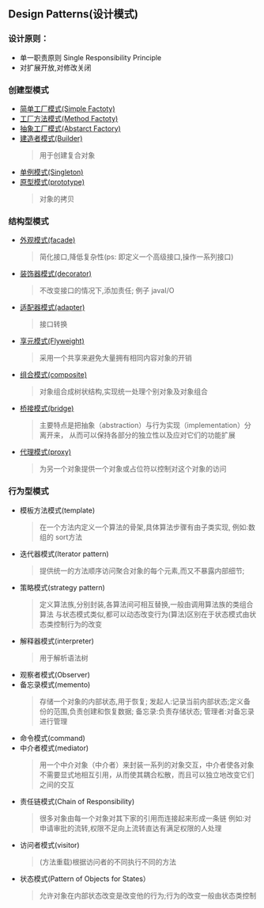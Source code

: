 ## Design Patterns(设计模式)

### 设计原则：
* 单一职责原则 Single Responsibility Principle
* 对扩展开放,对修改关闭

### 创建型模式
* [简单工厂模式(Simple Factoty)](https://www.jianshu.com/p/ceb5131b5953)
* [工厂方法模式(Method Factoty)](https://www.jianshu.com/p/4fbe55b172b7)
* [抽象工厂模式(Abstarct Factory)](https://www.jianshu.com/p/84a253651b21)
* [建造者模式(Builder)](https://www.jianshu.com/p/c7541ce6672a)
    >用于创建复合对象
* [单例模式(Singleton)](https://www.jianshu.com/p/e0831dad87b5)
* [原型模式(prototype)](https://www.jianshu.com/p/c16ef296c1f9)
    >对象的拷贝

### 结构型模式
* [外观模式(facade)](https://www.jianshu.com/p/3241c99e0724)
    >简化接口,降低复杂性(ps: 即定义一个高级接口,操作一系列接口)
* [装饰器模式(decorator)](https://www.jianshu.com/p/a21c3599fe5e)
    >不改变接口的情况下,添加责任;
    例子 javaI/O
* [适配器模式(adapter)](https://www.jianshu.com/p/acc82da59762)
    >接口转换
* [享元模式(Flyweight)](https://www.jianshu.com/p/8e6d4a692a56)
    >采用一个共享来避免大量拥有相同内容对象的开销
* [组合模式(composite)](https://www.jianshu.com/p/bc973a1c024a)
    >对象组合成树状结构,实现统一处理个别对象及对象组合
* [桥接模式(bridge)](https://www.jianshu.com/p/fc82a284177e)
    >主要特点是把抽象（abstraction）与行为实现（implementation）分离开来，
    从而可以保持各部分的独立性以及应对它们的功能扩展
* [代理模式(proxy)](https://www.jianshu.com/p/19a1abb629b0)
    >为另一个对象提供一个对象或占位符以控制对这个对象的访问

### 行为型模式
* 模板方法模式(template)
    >在一个方法内定义一个算法的骨架,具体算法步骤有由子类实现,
    例如:数组的 sort方法
* 迭代器模式(Iterator pattern)
    >提供统一的方法顺序访问聚合对象的每个元素,而又不暴露内部细节;
* 策略模式(strategy pattern)
    > 定义算法族,分别封装,各算法间可相互替换,一般由调用算法族的类组合算法
    与状态模式类似,都可以动态改变行为(算法)区别在于状态模式由状态类控制行为的改变
* 解释器模式(interpreter)
    >用于解析语法树
* 观察者模式(Observer)
* 备忘录模式(memento)
    >存储一个对象的内部状态,用于恢复;
    发起人:记录当前内部状态;定义备份的范围,负责创建和恢复数据;
    备忘录:负责存储状态;
    管理者:对备忘录进行管理
* 命令模式(command)
* 中介者模式(mediator)
    >用一个中介对象（中介者）来封装一系列的对象交互，中介者使各对象不需要显式地相互引用，从而使其耦合松散，而且可以独立地改变它们之间的交互
* 责任链模式(Chain of Responsibility)
    >很多对象由每一个对象对其下家的引用而连接起来形成一条链
    例如:对申请审批的流转,权限不足向上流转直达有满足权限的人处理
* 访问者模式(visitor)
    >(方法重载)根据访问者的不同执行不同的方法
* 状态模式(Pattern of Objects for States）
    >允许对象在内部状态改变是改变他的行为;行为的改变一般由状态类控制



